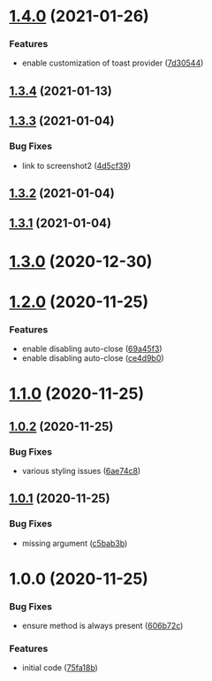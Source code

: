 # [1.4.0](https://github.com/erdDEVcode/react-transaction-toasts/compare/v1.3.4...v1.4.0) (2021-01-26)


### Features

* enable customization of toast provider ([7d30544](https://github.com/erdDEVcode/react-transaction-toasts/commit/7d30544965419172fc414d754416089b72d2a2e1))

## [1.3.4](https://github.com/erdDEVcode/react-transaction-toasts/compare/v1.3.3...v1.3.4) (2021-01-13)

## [1.3.3](https://github.com/erdDEVcode/react-transaction-toasts/compare/v1.3.2...v1.3.3) (2021-01-04)


### Bug Fixes

* link to screenshot2 ([4d5cf39](https://github.com/erdDEVcode/react-transaction-toasts/commit/4d5cf397afcad2bab7845d7d854f8bcb507ee7ad))

## [1.3.2](https://github.com/erdDEVcode/react-transaction-toasts/compare/v1.3.1...v1.3.2) (2021-01-04)

## [1.3.1](https://github.com/erdDEVcode/react-transaction-toasts/compare/v1.3.0...v1.3.1) (2021-01-04)

# [1.3.0](https://github.com/erdDEVcode/react-transaction-toasts/compare/v1.2.0...v1.3.0) (2020-12-30)

# [1.2.0](https://github.com/erdDEVcode/react-transaction-toasts/compare/v1.1.0...v1.2.0) (2020-11-25)


### Features

* enable disabling auto-close ([69a45f3](https://github.com/erdDEVcode/react-transaction-toasts/commit/69a45f33d0ea4797c6763b1e597870bb78cc2df2))
* enable disabling auto-close ([ce4d9b0](https://github.com/erdDEVcode/react-transaction-toasts/commit/ce4d9b06da8828bbbdb0c3e7f565afa68dc03908))

# [1.1.0](https://github.com/erdDEVcode/react-transaction-toasts/compare/v1.0.2...v1.1.0) (2020-11-25)

## [1.0.2](https://github.com/erdDEVcode/react-transaction-toasts/compare/v1.0.1...v1.0.2) (2020-11-25)


### Bug Fixes

* various styling issues ([6ae74c8](https://github.com/erdDEVcode/react-transaction-toasts/commit/6ae74c872cec3197683a4211e113db0db0104e00))

## [1.0.1](https://github.com/erdDEVcode/react-transaction-toasts/compare/v1.0.0...v1.0.1) (2020-11-25)


### Bug Fixes

* missing argument ([c5bab3b](https://github.com/erdDEVcode/react-transaction-toasts/commit/c5bab3b7c52dbf695f6dc190c9b5cc3225fb26cf))

# 1.0.0 (2020-11-25)


### Bug Fixes

* ensure method is always present ([606b72c](https://github.com/erdDEVcode/react-transaction-toasts/commit/606b72c1277bb70fab9770aaca942a690934a90c))


### Features

* initial code ([75fa18b](https://github.com/erdDEVcode/react-transaction-toasts/commit/75fa18bdc00a02c142a31a2d5c420365f89430fb))
